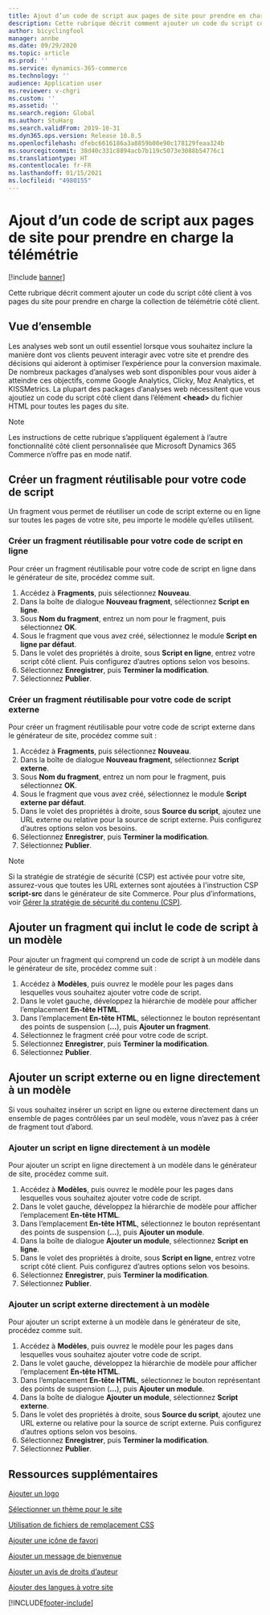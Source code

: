 ```yaml
---
title: Ajout d’un code de script aux pages de site pour prendre en charge la télémétrie
description: Cette rubrique décrit comment ajouter un code du script côté client à vos pages du site pour prendre en charge la collection de télémétrie côté client.
author: bicyclingfool
manager: annbe
ms.date: 09/29/2020
ms.topic: article
ms.prod: ''
ms.service: dynamics-365-commerce
ms.technology: ''
audience: Application user
ms.reviewer: v-chgri
ms.custom: ''
ms.assetid: ''
ms.search.region: Global
ms.author: StuHarg
ms.search.validFrom: 2019-10-31
ms.dyn365.ops.version: Release 10.0.5
ms.openlocfilehash: dfebc6616186a3a8859b00e90c178129feaa324b
ms.sourcegitcommit: 38d40c331c8894acb7b119c5073e3088b54776c1
ms.translationtype: HT
ms.contentlocale: fr-FR
ms.lasthandoff: 01/15/2021
ms.locfileid: "4980155"
---
```

# <a name="add-script-code-to-site-pages-to-support-telemetry"></a>Ajout d’un code de script aux pages de site pour prendre en charge la télémétrie

[!include [banner](includes/banner.md)]

Cette rubrique décrit comment ajouter un code du script côté client à vos pages du site pour prendre en charge la collection de télémétrie côté client.

## <a name="overview"></a>Vue d’ensemble

Les analyses web sont un outil essentiel lorsque vous souhaitez inclure la manière dont vos clients peuvent interagir avec votre site et prendre des décisions qui aideront à optimiser l’expérience pour la conversion maximale. De nombreux packages d’analyses web sont disponibles pour vous aider à atteindre ces objectifs, comme Google Analytics, Clicky, Moz Analytics, et KISSMetrics. La plupart des packages d’analyses web nécessitent que vous ajoutiez un code du script côté client dans l’élément **\<head\>** du fichier HTML pour toutes les pages du site.

> [!NOTE]
> Les instructions de cette rubrique s’appliquent également à l’autre fonctionnalité côté client personnalisée que Microsoft Dynamics 365 Commerce n’offre pas en mode natif.

## <a name="create-a-reusable-fragment-for-your-script-code"></a>Créer un fragment réutilisable pour votre code de script

Un fragment vous permet de réutiliser un code de script externe ou en ligne sur toutes les pages de votre site, peu importe le modèle qu’elles utilisent.

### <a name="create-a-reusable-fragment-for-your-inline-script-code"></a>Créer un fragment réutilisable pour votre code de script en ligne

Pour créer un fragment réutilisable pour votre code de script en ligne dans le générateur de site, procédez comme suit.

1. Accédez à **Fragments**, puis sélectionnez **Nouveau**.
1. Dans la boîte de dialogue **Nouveau fragment**, sélectionnez **Script en ligne**.
1. Sous **Nom du fragment**, entrez un nom pour le fragment, puis sélectionnez **OK**.
1. Sous le fragment que vous avez créé, sélectionnez le module **Script en ligne par défaut**.
1. Dans le volet des propriétés à droite, sous **Script en ligne**, entrez votre script côté client. Puis configurez d’autres options selon vos besoins.
1. Sélectionnez **Enregistrer**, puis **Terminer la modification**.
1. Sélectionnez **Publier**.

### <a name="create-a-reusable-fragment-for-your-external-script-code"></a>Créer un fragment réutilisable pour votre code de script externe

Pour créer un fragment réutilisable pour votre code de script externe dans le générateur de site, procédez comme suit :

1. Accédez à **Fragments**, puis sélectionnez **Nouveau**.
1. Dans la boîte de dialogue **Nouveau fragment**, sélectionnez **Script externe**.
1. Sous **Nom du fragment**, entrez un nom pour le fragment, puis sélectionnez **OK**.
1. Sous le fragment que vous avez créé, sélectionnez le module **Script externe par défaut**.
1. Dans le volet des propriétés à droite, sous **Source du script**, ajoutez une URL externe ou relative pour la source de script externe. Puis configurez d’autres options selon vos besoins.
1. Sélectionnez **Enregistrer**, puis **Terminer la modification**.
1. Sélectionnez **Publier**.

> [!NOTE]
> Si la stratégie de stratégie de sécurité (CSP) est activée pour votre site, assurez-vous que toutes les URL externes sont ajoutées à l'instruction CSP **script-src** dans le générateur de site Commerce. Pour plus d’informations, voir [Gérer la stratégie de sécurité du contenu (CSP)](manage-csp.md).

## <a name="add-a-fragment-that-includes-script-code-to-a-template"></a>Ajouter un fragment qui inclut le code de script à un modèle

Pour ajouter un fragment qui comprend un code de script à un modèle dans le générateur de site, procédez comme suit :

1. Accédez à **Modèles**, puis ouvrez le modèle pour les pages dans lesquelles vous souhaitez ajouter votre code de script.
1. Dans le volet gauche, développez la hiérarchie de modèle pour afficher l’emplacement **En-tête HTML**.
1. Dans l’emplacement **En-tête HTML**, sélectionnez le bouton représentant des points de suspension (**…**), puis **Ajouter un fragment**.
1. Sélectionnez le fragment créé pour votre code de script.
1. Sélectionnez **Enregistrer**, puis **Terminer la modification**.
1. Sélectionnez **Publier**.

## <a name="add-an-external-script-or-inline-script-directly-to-a-template"></a>Ajouter un script externe ou en ligne directement à un modèle

Si vous souhaitez insérer un script en ligne ou externe directement dans un ensemble de pages contrôlées par un seul modèle, vous n’avez pas à créer de fragment tout d’abord.

### <a name="add-an-inline-script-directly-to-a-template"></a>Ajouter un script en ligne directement à un modèle

Pour ajouter un script en ligne directement à un modèle dans le générateur de site, procédez comme suit.

1. Accédez à **Modèles**, puis ouvrez le modèle pour les pages dans lesquelles vous souhaitez ajouter votre code de script.
1. Dans le volet gauche, développez la hiérarchie de modèle pour afficher l’emplacement **En-tête HTML**.
1. Dans l’emplacement **En-tête HTML**, sélectionnez le bouton représentant des points de suspension (**…**), puis **Ajouter un module**.
1. Dans la boîte de dialogue **Ajouter un module**, sélectionnez **Script en ligne**.
1. Dans le volet des propriétés à droite, sous **Script en ligne**, entrez votre script côté client. Puis configurez d’autres options selon vos besoins.
1. Sélectionnez **Enregistrer**, puis **Terminer la modification**.
1. Sélectionnez **Publier**.

### <a name="add-an-external-script-directly-to-a-template"></a>Ajouter un script externe directement à un modèle

Pour ajouter un script externe à un modèle dans le générateur de site, procédez comme suit.

1. Accédez à **Modèles**, puis ouvrez le modèle pour les pages dans lesquelles vous souhaitez ajouter votre code de script.
1. Dans le volet gauche, développez la hiérarchie de modèle pour afficher l’emplacement **En-tête HTML**.
1. Dans l’emplacement **En-tête HTML**, sélectionnez le bouton représentant des points de suspension (**…**), puis **Ajouter un module**.
1. Dans la boîte de dialogue **Ajouter un module**, sélectionnez **Script externe**.
1. Dans le volet des propriétés à droite, sous **Source du script**, ajoutez une URL externe ou relative pour la source de script externe. Puis configurez d’autres options selon vos besoins.
1. Sélectionnez **Enregistrer**, puis **Terminer la modification**.
1. Sélectionnez **Publier**.

## <a name="additional-resources"></a>Ressources supplémentaires

[Ajouter un logo](add-logo.md)

[Sélectionner un thème pour le site](select-site-theme.md)

[Utilisation de fichiers de remplacement CSS](css-override-files.md)

[Ajouter une icône de favori](add-favicon.md)

[Ajouter un message de bienvenue](add-welcome-message.md)

[Ajouter un avis de droits d’auteur](add-copyright-notice.md)

[Ajouter des langues à votre site](add-languages-to-site.md)


[!INCLUDE[footer-include](../includes/footer-banner.md)]